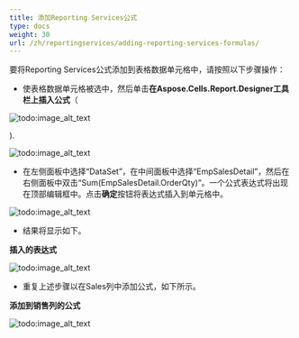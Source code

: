 ```yaml
---
title: 添加Reporting Services公式
type: docs
weight: 30
url: /zh/reportingservices/adding-reporting-services-formulas/
---
```


要将Reporting Services公式添加到表格数据单元格中，请按照以下步骤操作：

 - 使表格数据单元格被选中，然后单击**在Aspose.Cells.Report.Designer工具栏上插入公式**（

![todo:image_alt_text](adding-reporting-services-formulas_1.png)

).

![todo:image_alt_text](adding-reporting-services-formulas_2.png)




- 在左侧面板中选择“DataSet”，在中间面板中选择“EmpSalesDetail”，然后在右侧面板中双击“Sum(EmpSalesDetail.OrderQty)”。一个公式表达式将出现在顶部编辑框中。点击**确定**按钮将表达式插入到单元格中。

![todo:image_alt_text](adding-reporting-services-formulas_3.png)

- 结果将显示如下。


**插入的表达式** 

![todo:image_alt_text](adding-reporting-services-formulas_4.png)

- 重复上述步骤以在Sales列中添加公式，如下所示。

**添加到销售列的公式** 

![todo:image_alt_text](adding-reporting-services-formulas_5.png)
